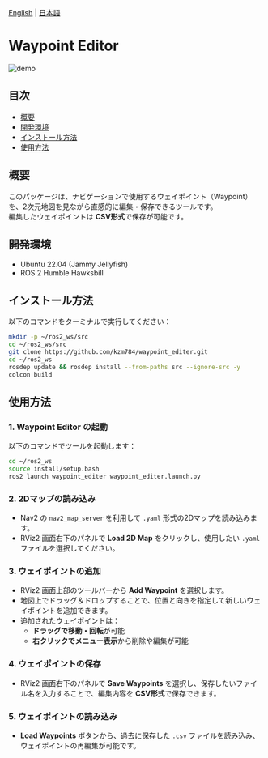 [English](README.md) | [日本語](README.ja.md)

# Waypoint Editor

![demo](https://raw.github.com/wiki/kzm784/waypoint_editor/images/waypoint_editor_demo.gif)

## 目次
- [概要](#概要)
- [開発環境](#開発環境)
- [インストール方法](#インストール方法)
- [使用方法](#使用方法)

## 概要
このパッケージは、ナビゲーションで使用するウェイポイント（Waypoint）を、2次元地図を見ながら直感的に編集・保存できるツールです。  
編集したウェイポイントは **CSV形式**で保存が可能です。

## 開発環境
- Ubuntu 22.04 (Jammy Jellyfish)
- ROS 2 Humble Hawksbill

## インストール方法
以下のコマンドをターミナルで実行してください：

```bash
mkdir -p ~/ros2_ws/src
cd ~/ros2_ws/src
git clone https://github.com/kzm784/waypoint_editer.git
cd ~/ros2_ws
rosdep update && rosdep install --from-paths src --ignore-src -y
colcon build
```

## 使用方法

### 1. Waypoint Editor の起動  
以下のコマンドでツールを起動します：

```bash
cd ~/ros2_ws
source install/setup.bash
ros2 launch waypoint_editer waypoint_editer.launch.py
```

### 2. 2Dマップの読み込み  
- Nav2 の `nav2_map_server` を利用して `.yaml` 形式の2Dマップを読み込みます。  
- RViz2 画面右下のパネルで **Load 2D Map** をクリックし、使用したい `.yaml` ファイルを選択してください。

### 3. ウェイポイントの追加  
- RViz2 画面上部のツールバーから **Add Waypoint** を選択します。  
- 地図上でドラッグ＆ドロップすることで、位置と向きを指定して新しいウェイポイントを追加できます。  
- 追加されたウェイポイントは：
  - **ドラッグで移動・回転**が可能
  - **右クリックでメニュー表示**から削除や編集が可能

### 4. ウェイポイントの保存  
- RViz2 画面右下のパネルで **Save Waypoints** を選択し、保存したいファイル名を入力することで、編集内容を **CSV形式**で保存できます。

### 5. ウェイポイントの読み込み  
- **Load Waypoints** ボタンから、過去に保存した `.csv` ファイルを読み込み、ウェイポイントの再編集が可能です。
